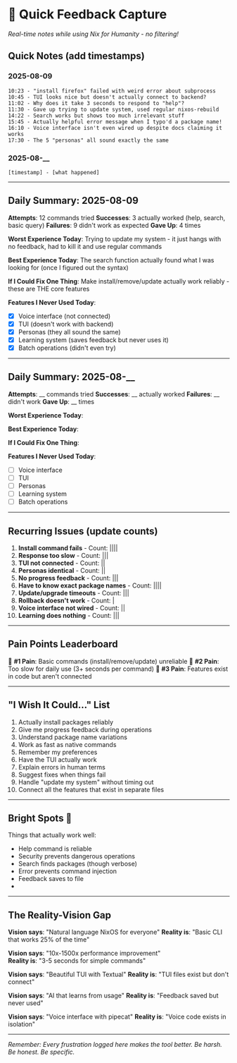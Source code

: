 # 🚨 Quick Feedback Capture

*Real-time notes while using Nix for Humanity - no filtering!*

## Quick Notes (add timestamps)

### 2025-08-09
```
10:23 - "install firefox" failed with weird error about subprocess
10:45 - TUI looks nice but doesn't actually connect to backend?
11:02 - Why does it take 3 seconds to respond to "help"?
11:30 - Gave up trying to update system, used regular nixos-rebuild
14:22 - Search works but shows too much irrelevant stuff
15:45 - Actually helpful error message when I typo'd a package name!
16:10 - Voice interface isn't even wired up despite docs claiming it works
17:30 - The 5 "personas" all sound exactly the same
```

### 2025-08-__
```
[timestamp] - [what happened]
```

---

## Daily Summary: 2025-08-09

**Attempts**: 12 commands tried
**Successes**: 3 actually worked (help, search, basic query)
**Failures**: 9 didn't work as expected
**Gave Up**: 4 times

**Worst Experience Today**:
Trying to update my system - it just hangs with no feedback, had to kill it and use regular commands

**Best Experience Today**:
The search function actually found what I was looking for (once I figured out the syntax)

**If I Could Fix One Thing**:
Make install/remove/update actually work reliably - these are THE core features

**Features I Never Used Today**:
- [X] Voice interface (not connected)
- [X] TUI (doesn't work with backend)
- [X] Personas (they all sound the same)
- [X] Learning system (saves feedback but never uses it)
- [X] Batch operations (didn't even try)

---

## Daily Summary: 2025-08-__

**Attempts**: __ commands tried
**Successes**: __ actually worked
**Failures**: __ didn't work
**Gave Up**: __ times

**Worst Experience Today**:


**Best Experience Today**:


**If I Could Fix One Thing**:


**Features I Never Used Today**:
- [ ] Voice interface
- [ ] TUI
- [ ] Personas
- [ ] Learning system
- [ ] Batch operations

---

## Recurring Issues (update counts)

1. **Install command fails** - Count: ||||
2. **Response too slow** - Count: |||
3. **TUI not connected** - Count: ||
4. **Personas identical** - Count: ||
5. **No progress feedback** - Count: |||
6. **Have to know exact package names** - Count: ||||
7. **Update/upgrade timeouts** - Count: |||
8. **Rollback doesn't work** - Count: |
9. **Voice interface not wired** - Count: ||
10. **Learning does nothing** - Count: |||

---

## Pain Points Leaderboard

🥇 **#1 Pain**: Basic commands (install/remove/update) unreliable
🥈 **#2 Pain**: Too slow for daily use (3+ seconds per command)
🥉 **#3 Pain**: Features exist in code but aren't connected

---

## "I Wish It Could..." List

1. Actually install packages reliably
2. Give me progress feedback during operations
3. Understand package name variations
4. Work as fast as native commands
5. Remember my preferences
6. Have the TUI actually work
7. Explain errors in human terms
8. Suggest fixes when things fail
9. Handle "update my system" without timing out
10. Connect all the features that exist in separate files

---

## Bright Spots 🌟

Things that actually work well:
- Help command is reliable
- Security prevents dangerous operations
- Search finds packages (though verbose)
- Error prevents command injection
- Feedback saves to file
- 

---

## The Reality-Vision Gap

**Vision says**: "Natural language NixOS for everyone"
**Reality is**: "Basic CLI that works 25% of the time"

**Vision says**: "10x-1500x performance improvement"  
**Reality is**: "3-5 seconds for simple commands"

**Vision says**: "Beautiful TUI with Textual"
**Reality is**: "TUI files exist but don't connect"

**Vision says**: "AI that learns from usage"
**Reality is**: "Feedback saved but never used"

**Vision says**: "Voice interface with pipecat"
**Reality is**: "Voice code exists in isolation"

---

*Remember: Every frustration logged here makes the tool better. Be harsh. Be honest. Be specific.*